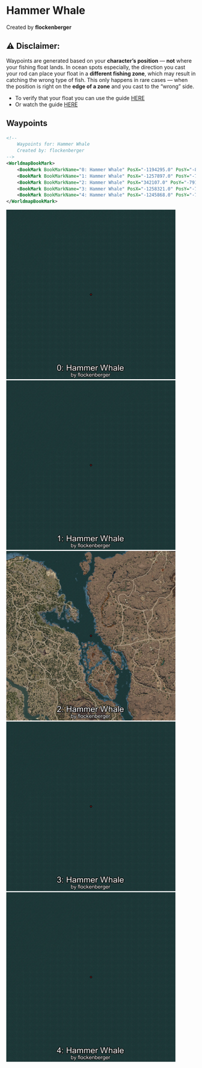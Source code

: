 # Hammer Whale
Created by **flockenberger**

## ⚠️ Disclaimer:
Waypoints are generated based on your __**character’s position**__ — __not__ where your fishing float lands.
In ocean spots especially, the direction you cast your rod can place your float in a **different fishing zone**, which may result in catching the wrong type of fish.
This only happens in rare cases — when the position is right on the **edge of a zone** and you cast to the “wrong” side.

- To verify that your float you can use the guide [HERE](https://flockenberger.github.io/bdo-fish-position/)
- Or watch the guide [HERE](https://youtu.be/t-VXcRoNojk)

## Waypoints
```xml
<!--
    Waypoints for: Hammer Whale
    Created by: flockenberger
-->
<WorldmapBookMark>
    <BookMark BookMarkName="0: Hammer Whale" PosX="-1194295.0" PosY="-8090.0" PosZ="762061.0" />
    <BookMark BookMarkName="1: Hammer Whale" PosX="-1257897.0" PosY="-7757.0" PosZ="778575.0" />
    <BookMark BookMarkName="2: Hammer Whale" PosX="342107.0" PosY="-7914.0" PosZ="13544.0" />
    <BookMark BookMarkName="3: Hammer Whale" PosX="-1258321.0" PosY="-7671.0" PosZ="741706.0" />
    <BookMark BookMarkName="4: Hammer Whale" PosX="-1245868.0" PosY="-7510.0" PosZ="749547.0" />
</WorldmapBookMark>
```

<img src="./Hammer Whale_0_Preview.webp" width="450"/> <img src="./Hammer Whale_1_Preview.webp" width="450"/> <img src="./Hammer Whale_2_Preview.webp" width="450"/> <img src="./Hammer Whale_3_Preview.webp" width="450"/> <img src="./Hammer Whale_4_Preview.webp" width="450"/> 